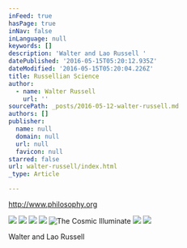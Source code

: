 ```yaml
---
inFeed: true
hasPage: true
inNav: false
inLanguage: null
keywords: []
description: 'Walter and Lao Russell '
datePublished: '2016-05-15T05:20:12.935Z'
dateModified: '2016-05-15T05:20:04.226Z'
title: Russellian Science
author:
  - name: Walter Russell
    url: ''
sourcePath: _posts/2016-05-12-walter-russell.md
authors: []
publisher:
  name: null
  domain: null
  url: null
  favicon: null
starred: false
url: walter-russell/index.html
_type: Article

---
```

http://www.philosophy.org

  
  
![](https://the-grid-user-content.s3-us-west-2.amazonaws.com/1d921ed6-e05e-4be1-ac6d-724594248fd8.jpg)
![](https://the-grid-user-content.s3-us-west-2.amazonaws.com/106b183d-96ad-416a-a14f-dd58e9eb8409.jpg)
![](https://the-grid-user-content.s3-us-west-2.amazonaws.com/ec1a8b6f-0e72-469e-8947-648a7680960b.jpg)
![](https://the-grid-user-content.s3-us-west-2.amazonaws.com/eb48f9dd-5b31-4db9-9c3d-528d44492071.jpg)
![The Cosmic Illuminate ](https://the-grid-user-content.s3-us-west-2.amazonaws.com/e03bcaeb-ad54-4c69-b78d-3cdd665c7f92.jpg)
![](https://the-grid-user-content.s3-us-west-2.amazonaws.com/e10d1cde-7f37-47d9-a21e-1f8ca0a14d32.jpg)
![](https://the-grid-user-content.s3-us-west-2.amazonaws.com/3ff8f7df-8ee7-48a6-9e64-26abe9d82194.jpg)

Walter and Lao Russell